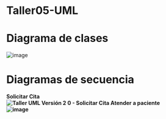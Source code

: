 # Taller05-UML
# Diagrama de clases<br>
![image](https://user-images.githubusercontent.com/72490838/100169297-24f36a80-2e91-11eb-9e25-984d9b3cd04f.png)
# Diagramas de secuencia<br>
<b>Solicitar Cita<br>
![Taller UML Versión 2 0 - Solicitar Cita](https://user-images.githubusercontent.com/72490838/100164663-574b9a80-2e86-11eb-8875-c5dc115a1b40.jpeg)
<b>Atender a paciente<br>
![image](https://user-images.githubusercontent.com/72490838/100178894-e5ce1500-2ea2-11eb-8933-4e1cb96292c4.png)
